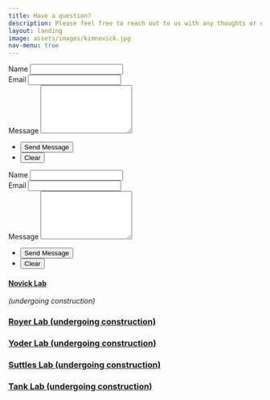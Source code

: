 ```yaml
---
title: Have a question?
description: Please feel free to reach out to us with any thoughts or questions - we  would love to hear from you!
layout: landing
image: assets/images/kimnovick.jpg
nav-menu: true
---
```



<!-- Contact -->
<section id="contact"> 
  <div class="inner">
      <form action="https://formspree.io/f/xgvwjkrz" method="POST">
        <!-- Honeypot Field for Spam Protection -->
        <input type="text" name="_honeypot" style="display:none">
  <div class="field half first">
          <label for="name">Name</label>
          <input type="text" name="name" id="name" required />
        </div>
        <div class="field half">
          <label for="email">Email</label>
          <input type="email" name="email" id="email" required />
        </div>
        <div class="field">
          <label for="message">Message</label>
          <textarea name="message" id="message" rows="6" required></textarea>
        </div>
  <ul class="actions">
          <li><input type="submit" value="Send Message" class="special" /></li>
          <li><input type="reset" value="Clear" /></li>
        </ul>
      </form>
  </div>
</section>




<!-- Contact test-->
<section id="contact"> 
  <div class="inner">
      <form action="https://formspree.io/f/xgvwjkrz" method="POST">
        <!-- Honeypot Field for Spam Protection -->
        <input type="text" name="_honeypot" style="display:none">
  <div class="field half first">
          <label for="name">Name</label>
          <input type="text" name="name" id="name" required />
        </div>
        <div class="field half">
          <label for="email">Email</label>
          <input type="email" name="email" id="email" required />
        </div>
        <div class="field">
          <label for="message">Message</label>
          <textarea name="message" id="message" rows="6" required></textarea>
        </div>
  <ul class="actions">
          <li><input type="submit" value="Send Message" class="special" /></li>
          <li><input type="reset" value="Clear" /></li>
        </ul>
			</form>
		</section>
		<section class="split">
			<section>
				<div class="contact-method">
					<span class="icon alt fa-tree"></span>
					<h4><a href="https://kesondrakey.github.io/DownforMaintenance">Novick Lab</a></h4><p><i>(undergoing construction)</i></p>
				</div>
			</section>
			<section>
				<div class="contact-method">
					<span class="icon alt fa-envelope"></span>
					<h3><a href="https://kesondrakey.github.io/DownforMaintenance">Royer Lab (undergoing construction)</a></h3>
				</div>
			</section>
					<section>
				<div class="contact-method">
					<span class="icon alt fa-envelope"></span>
					<h3><a href="https://kesondrakey.github.io/DownforMaintenance">Yoder Lab (undergoing construction)</a></h3>
				</div>
			</section>
   			<section>
				<div class="contact-method">
					<span class="icon alt fa-envelope"></span>
					<h3><a href="https://kesondrakey.github.io/DownforMaintenance">Suttles Lab (undergoing construction)</a></h3>
				</div>
			</section>
			<section>
				<div class="contact-method">
					<span class="icon alt fa-envelope"></span>
					<h3><a href="https://kesondrakey.github.io/DownforMaintenance">Tank Lab (undergoing construction)</a></h3>
				</div>
			</section>
		</section>
	</div>
</section>




